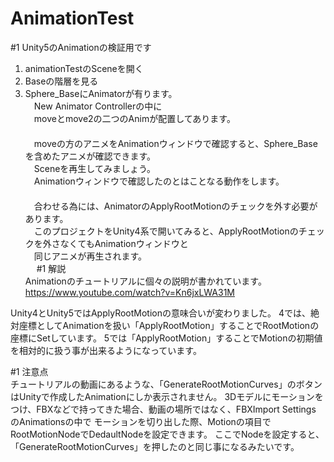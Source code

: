 # AnimationTest
#1 Unity5のAnimationの検証用です<br />
1. animationTestのSceneを開く<br />
2. Baseの階層を見る<br />
3. Sphere_BaseにAnimatorが有ります。<br />
　New Animator Controllerの中に<br />
　moveとmove2の二つのAnimが配置してあります。<br />
　<br />
　moveの方のアニメをAnimationウィンドウで確認すると、Sphere_Baseを含めたアニメが確認できます。<br />
　Sceneを再生してみましょう。<br />
　Animationウィンドウで確認したのとはことなる動作をします。<br />
　<br />
　合わせる為には、AnimatorのApplyRootMotionのチェックを外す必要があります。<br />
　このプロジェクトをUnity4系で開いてみると、ApplyRootMotionのチェックを外さなくてもAnimationウィンドウと<br />
　同じアニメが再生されます。<br />
　
#1 解説<br />
Animationのチュートリアルに個々の説明が書かれています。
https://www.youtube.com/watch?v=Kn6jxLWA31M

Unity4とUnity5ではApplyRootMotionの意味合いが変わりました。
4では、絶対座標としてAnimationを扱い「ApplyRootMotion」することでRootMotionの座標にSetしています。
5では「ApplyRootMotion」することでMotionの初期値を相対的に扱う事が出来るようになっています。

#1 注意点<br />
チュートリアルの動画にあるような、「GenerateRootMotionCurves」のボタンはUnityで作成したAnimationにしか表示されません。
3Dモデルにモーションをつけ、FBXなどで持ってきた場合、動画の場所ではなく、FBXImport Settings のAnimationsの中で
モーションを切り出した際、Motionの項目でRootMotionNodeでDedaultNodeを設定できます。
ここでNodeを設定すると、「GenerateRootMotionCurves」を押したのと同じ事になるみたいです。
